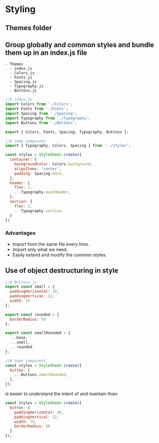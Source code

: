 # Styling

## Themes folder

## Group globally and common styles and bundle them up in an index.js file

```
- Themes
  - index.js
  - Colors.js
  - Fonts.js
  - Spacing.js
  - Typography.js
  - Buttons.js
```

```js
//# index.js
import Colors from './Colors';
import Fonts from './Fonts';
import Spacing from './Spacing';
import Typography from './Typography';
import Buttons from './Buttons';

export { Colors, Fonts, Spacing, Typography, Buttons };
```

```js
//# Some component
import { Typography, Colors, Spacing } from '../styles';

const styles = StyleSheet.create({
  container: {
    backgroundColor: Colors.background,
    alignItems: 'center',
    padding: Spacing.base,
  },
  header: {
    flex: 1,
    ...Typography.mainHeader,
  },
  section: {
    flex: 3,
    ...Typography.section,
  }
})
```

### Advantages

- Import from the same file every time.
- Import only what we need.
- Easily extend and modify the common styles.

## Use of object destructuring in style

```js
//# Buttons.js
export const small = {
  paddingHorizontal: 10,
  paddingVertical: 12,
  width: 75
};

export const rounded = {
  borderRadius: 50
};

export const smallRounded = {
  ...base,
  ...small,
  ...rounded
};
```

```js
//# Some component
const styles = StyleSheet.create({
  button: {
    ...Buttons.smallRounded,
  },
});
```

is easier to understand the intent of and maintain than:

```js
const styles = StyleSheet.create({
  button: {
    paddingHorizontal: 10,
    paddingVertical: 12,
    width: 75,
    borderRadius: 50
  },
});
```
